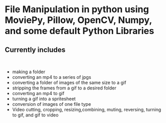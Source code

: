 # File Manipulation in python using MoviePy, Pillow, OpenCV, Numpy, and some default Python Libraries 
## Currently includes
<br /> 

+ making a folder
+ converting an mp4 to a series of jpgs
+ converting a folder of images of the same size to a gif
+ stripping the frames from a gif to a desired folder
+ converting an mp4 to gif
+ turning a gif into a spritesheet
+ conversion of images of one file type
+ Video cutting, cropping, resizing,combining, muting, reversing, turning to gif, and gif to video
